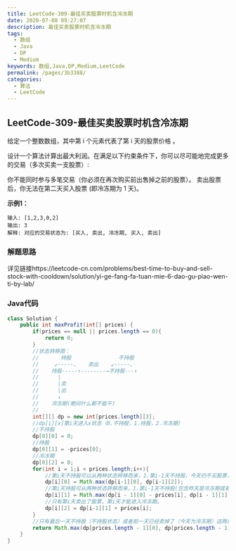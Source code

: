 ```yaml
---
title: LeetCode-309-最佳买卖股票时机含冷冻期
date: 2020-07-08 09:27:07
description: 最佳买卖股票时机含冷冻期
tags: 
  - 数组
  - Java
  - DP
  - Medium
keywords: 数组,Java,DP,Medium,LeetCode
permalink: /pages/3b3388/
categories: 
  - 算法
  - LeetCode
---
```


## LeetCode-309-最佳买卖股票时机含冷冻期

给定一个整数数组，其中第 i 个元素代表了第 i 天的股票价格 。

设计一个算法计算出最大利润。在满足以下约束条件下，你可以尽可能地完成更多的交易（多次买卖一支股票）:

你不能同时参与多笔交易（你必须在再次购买前出售掉之前的股票）。
卖出股票后，你无法在第二天买入股票 (即冷冻期为 1 天)。

<!--more-->

**示例1：**

```
输入: [1,2,3,0,2]
输出: 3 
解释: 对应的交易状态为: [买入, 卖出, 冷冻期, 买入, 卖出]
```

### 解题思路

详见链接https://leetcode-cn.com/problems/best-time-to-buy-and-sell-stock-with-cooldown/solution/yi-ge-fang-fa-tuan-mie-6-dao-gu-piao-wen-ti-by-lab/

### Java代码

```java
class Solution {
    public int maxProfit(int[] prices) {
        if(prices == null || prices.length == 0){
            return 0;
        }
        //状态转移图：
        //       持股               不持股
        //     ↙-----、   卖出    ↙-----、
        //    持股-----↑--------→不持股---↑
        //      |
        //      |卖
        //      |出
        //      ↓
        //    冷冻期(期间什么都不能干) 
        //
        int[][] dp = new int[prices.length][3];
        //dp[i][x]第i天进入x状态（0.不持股，1.持股，2.冷冻期）
        //不持股
        dp[0][0] = 0;
        //持股
        dp[0][1] = -prices[0];
        //冷冻期
        dp[0][2] = 0;
        for(int i = 1;i < prices.length;i++){
            //第i天不持股可以从两种状态转移而来，1.第i-1天不持股，今天仍不买股票，保持不持股状态。2.冷冻期结束了，但是今天不买股票。
            dp[i][0] = Math.max(dp[i-1][0], dp[i-1][2]);
            //第i天持股可从两种状态转移而来，1.第i-1天不持股(包含昨天是冷冻期或者昨天本身就不持股)，今天买股票。2.第i-1天持股，今天不卖出，保持持股状态。
            dp[i][1] = Math.max(dp[i - 1][0] - prices[i], dp[i - 1][1]);
            //只有第i天卖出了股票，第i天才能进入冷冻期。
            dp[i][2] = dp[i-1][1] + prices[i];
        }
        //只有最后一天不持股（不持股状态）或者前一天已经卖掉了（今天为冷冻期）这两种情况手里是拿着钱的，最大值在二者中产生。
        return Math.max(dp[prices.length - 1][0], dp[prices.length - 1][2]);
    }
}
```

